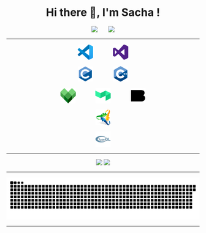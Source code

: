 <div align="center">
  <h1>Hi there 👋, I'm Sacha !</h1>
</div>

<p align="center">
  <img height="180em" src="https://github-readme-stats.vercel.app/api?username=0-Sacha&show_icons=true&theme=dracula&include_all_commits=true"/> &nbsp; &nbsp; &nbsp; 
  <img height="180em" src="https://github-readme-stats.vercel.app/api/top-langs/?username=0-Sacha&hide=css,html,javascript&layout=compact&langs_count=7&theme=dracula&show_icons=true"/>
</p>

---

<p align="center">
  <img alt="C" height="40" src="https://raw.githubusercontent.com/devicons/devicon/master/icons/vscode/vscode-original.svg"> &nbsp; &nbsp; &nbsp; &nbsp; &nbsp; &nbsp;
  <img alt="C++" height="40" src="https://raw.githubusercontent.com/devicons/devicon/master/icons/visualstudio/visualstudio-plain.svg">
</p>

<p></p>

<p align="center">
  <img alt="C" height="40" src="https://raw.githubusercontent.com/devicons/devicon/master/icons/c/c-original.svg"> &nbsp; &nbsp; &nbsp; &nbsp; &nbsp; &nbsp;
  <img alt="C++" height="40" src="https://raw.githubusercontent.com/devicons/devicon/master/icons/cplusplus/cplusplus-original.svg">
</p>

<p></p>

<p align="center">
  <img alt="Bazel" height="40" src="Assets/bazel.svg"> &nbsp; &nbsp; &nbsp; &nbsp; &nbsp; &nbsp;
  <img alt="Buildkite" height="40" src="Assets/buildkite.svg"> &nbsp; &nbsp; &nbsp; &nbsp; &nbsp; &nbsp;
  <picture>
    <source media="(prefers-color-scheme: dark)" srcset="Assets/buildbuddy-dark.svg" />
    <source media="(prefers-color-scheme: light)" srcset="Assets/buildbuddy.svg" />
    <img alt="BuildBuddy" height="40" src="Assets/buildbuddy.svg" />
  </picture>
</p>

<p></p>

<p align="center">
  <img alt="Premake" height="40" src="Assets/premake.png">
</p>

<p></p>

<p align="center">
  <img alt="OpenGL" height="40" src="https://raw.githubusercontent.com/devicons/devicon/master/icons/opengl/opengl-original.svg">
</p>

---

<p align="center">
  <a href="https://github.com/0-Sacha" target="_blank"><img src="https://img.shields.io/badge/-GitHub-%23333?style=for-the-badge&logo=github&logoColor=white" target="_blank"></a>
  <a href="https://www.linkedin.com/in/sacha-bellier/" target="_blank"><img src="https://img.shields.io/badge/-LinkedIn-%230077B5?style=for-the-badge&logo=linkedin&logoColor=white" target="_blank"></a>
</p>

---

![github contribution grid snake animation](https://raw.githubusercontent.com/0-Sacha/0-Sacha/snake/github-contribution-grid-snake.svg)

---

